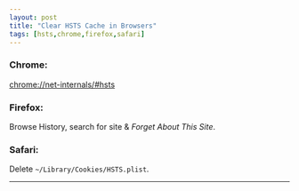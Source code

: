 ```yaml
---
layout: post
title: "Clear HSTS Cache in Browsers"
tags: [hsts,chrome,firefox,safari]
---
```


### Chrome:
[chrome://net-internals/#hsts](chrome://net-internals/#hsts)

### Firefox:
Browse History, search for site & *Forget About This Site*.

### Safari:
Delete `~/Library/Cookies/HSTS.plist`.

---
